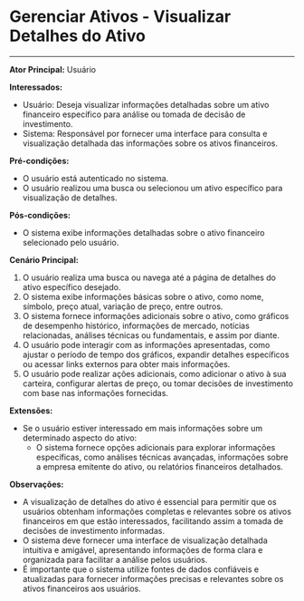 # Gerenciar Ativos - Visualizar Detalhes do Ativo
____


**Ator Principal:** Usuário

**Interessados:**
- Usuário: Deseja visualizar informações detalhadas sobre um ativo financeiro específico para análise ou tomada de decisão de investimento.
- Sistema: Responsável por fornecer uma interface para consulta e visualização detalhada das informações sobre os ativos financeiros.

**Pré-condições:**
- O usuário está autenticado no sistema.
- O usuário realizou uma busca ou selecionou um ativo específico para visualização de detalhes.

**Pós-condições:**
- O sistema exibe informações detalhadas sobre o ativo financeiro selecionado pelo usuário.

**Cenário Principal:**
1. O usuário realiza uma busca ou navega até a página de detalhes do ativo específico desejado.
2. O sistema exibe informações básicas sobre o ativo, como nome, símbolo, preço atual, variação de preço, entre outros.
3. O sistema fornece informações adicionais sobre o ativo, como gráficos de desempenho histórico, informações de mercado, notícias relacionadas, análises técnicas ou fundamentais, e assim por diante.
4. O usuário pode interagir com as informações apresentadas, como ajustar o período de tempo dos gráficos, expandir detalhes específicos ou acessar links externos para obter mais informações.
5. O usuário pode realizar ações adicionais, como adicionar o ativo à sua carteira, configurar alertas de preço, ou tomar decisões de investimento com base nas informações fornecidas.

**Extensões:**
- Se o usuário estiver interessado em mais informações sobre um determinado aspecto do ativo:
    - O sistema fornece opções adicionais para explorar informações específicas, como análises técnicas avançadas, informações sobre a empresa emitente do ativo, ou relatórios financeiros detalhados.

**Observações:**
- A visualização de detalhes do ativo é essencial para permitir que os usuários obtenham informações completas e relevantes sobre os ativos financeiros em que estão interessados, facilitando assim a tomada de decisões de investimento informadas.
- O sistema deve fornecer uma interface de visualização detalhada intuitiva e amigável, apresentando informações de forma clara e organizada para facilitar a análise pelos usuários.
- É importante que o sistema utilize fontes de dados confiáveis e atualizadas para fornecer informações precisas e relevantes sobre os ativos financeiros aos usuários.